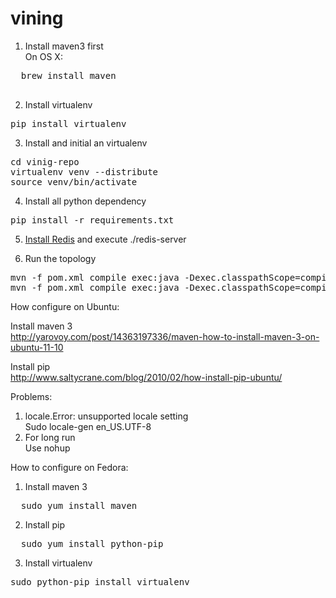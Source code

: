 vining
=======
1. Install maven3 first  
  On OS X:
  <pre>
  brew install maven
  </pre>

2. Install virtualenv  
<pre>pip install virtualenv</pre>  

3. Install and initial an virtualenv  
<pre>
cd vinig-repo  
virtualenv venv --distribute  
source venv/bin/activate
</pre>

4. Install all python dependency  
<pre>pip install -r requirements.txt</pre>

5. <a href="http://redis.io/download">Install Redis</a> and execute ./redis-server  

6. Run the topology  
<pre>
mvn -f pom.xml compile exec:java -Dexec.classpathScope=compile -Dexec.mainClass=me.haogao.vining.topology.ViningShellTopology    
mvn -f pom.xml compile exec:java -Dexec.classpathScope=compile -Dexec.mainClass=me.haogao.vining.topology.ViningTweepyTopology  
</pre>

How configure on Ubuntu:  

Install maven 3  
http://yarovoy.com/post/14363197336/maven-how-to-install-maven-3-on-ubuntu-11-10  

Install pip  
http://www.saltycrane.com/blog/2010/02/how-install-pip-ubuntu/  

Problems:  
1. locale.Error: unsupported locale setting  
  Sudo locale-gen en_US.UTF-8  
2. For long run  
  Use nohup  



How to configure on Fedora:

1. Install maven 3
<pre>
  sudo yum install maven
</pre>

2. Install pip
<pre>
  sudo yum install python-pip
</pre>

3. Install virtualenv  
<pre>sudo python-pip install virtualenv</pre>  
